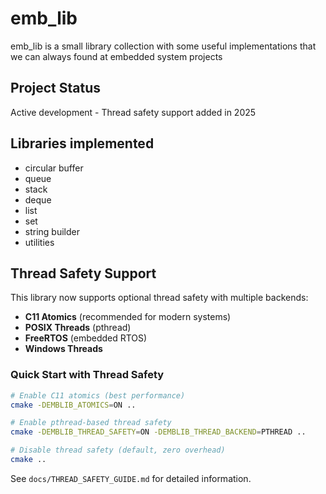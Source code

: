 # emb_lib

emb_lib is a small library collection with some useful implementations that we can always found at embedded system projects

## Project Status

Active development - Thread safety support added in 2025

## Libraries implemented

* circular buffer
* queue
* stack
* deque
* list
* set
* string builder
* utilities

## Thread Safety Support

This library now supports optional thread safety with multiple backends:

- **C11 Atomics** (recommended for modern systems)
- **POSIX Threads** (pthread)
- **FreeRTOS** (embedded RTOS)
- **Windows Threads**

### Quick Start with Thread Safety

```bash
# Enable C11 atomics (best performance)
cmake -DEMBLIB_ATOMICS=ON ..

# Enable pthread-based thread safety
cmake -DEMBLIB_THREAD_SAFETY=ON -DEMBLIB_THREAD_BACKEND=PTHREAD ..

# Disable thread safety (default, zero overhead)
cmake ..
```

See `docs/THREAD_SAFETY_GUIDE.md` for detailed information.
